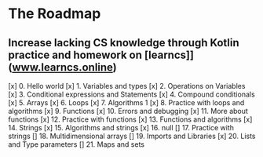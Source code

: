 # The Roadmap

## Increase lacking CS knowledge through Kotlin practice and homework on [learncs]](www.learncs.online)
[x] 0. Hello world
[x] 1. Variables and types
[x] 2. Operations on Variables
[x] 3. Conditional expressions and Statements
[x] 4. Compound conditionals
[x] 5. Arrays
[x] 6. Loops
[x] 7. Algorithms 1
[x] 8. Practice with loops and algorithms
[x] 9. Functions
[x] 10. Errors and debugging
[x] 11. More about functions
[x] 12. Practice with functions
[x] 13. Functions and algorithms
[x] 14. Strings
[x] 15. Algorithms and strings
[x] 16. null
[] 17. Practice with strings
[] 18. Multidimensional arrays
[] 19. Imports and Libraries
[x] 20. Lists and Type parameters
[] 21. Maps and sets
